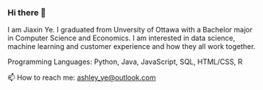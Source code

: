 ### Hi there 👋

<!--
**Jiaxin-yjx/Jiaxin-yjx** is a ✨ _special_ ✨ repository because its `README.md` (this file) appears on your GitHub profile.

Here are some ideas to get you started:

- 🔭 I’m currently working on ...
- 🌱 I’m currently learning ...
- 👯 I’m looking to collaborate on ...
- 🤔 I’m looking for help with ...
- 💬 Ask me about ...
- 📫 How to reach me: ...
- 😄 Pronouns: ...
- ⚡ Fun fact: ...
-->
I am Jiaxin Ye. I graduated from Unversity of Ottawa with a Bachelor major in Computer Science and Economics. 
I am interested in data science, machine learning and customer experience and how they all work together.

Programming Languages: Python, Java, JavaScript, SQL, HTML/CSS, R

📫 How to reach me: ashley_ye@outlook.com
